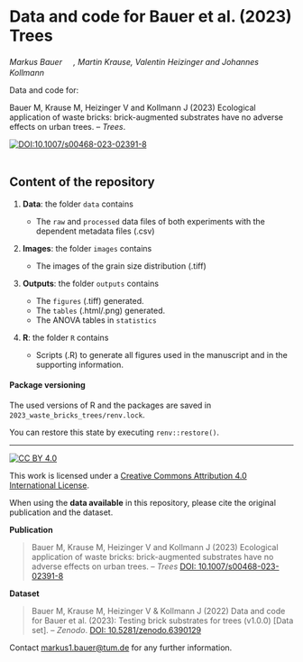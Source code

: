# Data and code for Bauer et al. (2023) Trees

_Markus Bauer <a href="https://orcid.org/0000-0001-5372-4174"><img src="https://info.orcid.org/wp-content/uploads/2019/11/orcid_16x16.png" width="16" height = "16"></a>, Martin Krause, Valentin Heizinger and Johannes Kollmann <a href="https://orcid.org/0000-0002-4990-3636"><img src="https://info.orcid.org/wp-content/uploads/2019/11/orcid_16x16.png" width="16" height = "16"></a>_  

Data and code for:

Bauer M, Krause M, Heizinger V and Kollmann J (2023) Ecological application of waste bricks: brick-augmented substrates have no adverse effects on urban trees. &ndash; _Trees_.

[![DOI:10.1007/s00468-023-02391-8](https://img.shields.io/badge/DOI-10.1007%2Fs00468--023--02391--8-blue)](https://doi.org/10.1007/s00468-023-02391-8)
<br>
<br>
## Content of the repository

1. __Data__: the folder `data` contains  
    * The `raw` and `processed` data files of both experiments with the dependent metadata files (.csv) 

2. __Images__: the folder `images` contains 
    * The images of the grain size distribution (.tiff)
    
3. __Outputs__: the folder `outputs` contains  
    * The `figures` (.tiff) generated.
    * The `tables` (.html/.png) generated.
    * The ANOVA tables in `statistics`
    
4. __R__: the folder `R` contains  
    * Scripts (.R) to generate all figures used in the manuscript and in the supporting information.

#### Package versioning

The used versions of R and the packages are saved in `2023_waste_bricks_trees/renv.lock`.

You can restore this state by executing `renv::restore()`.

***

[![CC BY 4.0][cc-by-shield]][cc-by]

This work is licensed under a
[Creative Commons Attribution 4.0 International License][cc-by].

[cc-by]: http://creativecommons.org/licenses/by/4.0/
[cc-by-shield]: https://img.shields.io/badge/License-CC%20BY%204.0-lightgrey.svg

When using the __data available__ in this repository, please cite the original publication and the dataset.  

__Publication__

> Bauer M, Krause M, Heizinger V and Kollmann J (2023) Ecological application of waste bricks: brick-augmented substrates have no adverse effects on urban trees. &ndash; _Trees_ [DOI: 10.1007/s00468-023-02391-8](https://doi.org/10.1007/s00468-023-02391-8)

__Dataset__

> Bauer M, Krause M, Heizinger V & Kollmann J (2022) Data and code for Bauer et al. (2023): Testing brick substrates for trees (v1.0.0) [Data set]. &ndash;  _Zenodo_. [DOI: 10.5281/zenodo.6390129](https://doi.org/10.5281/zenodo.6390129)

Contact markus1.bauer@tum.de for any further information.  
